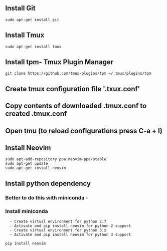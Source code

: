 ## Install Git
```
sudo apt-get install git
```
## Install Tmux
```
sudo apt-get install tmux
```
## Install tpm- Tmux Plugin Manager
```
git clone https://github.com/tmux-plugins/tpm ~/.tmux/plugins/tpm
```
## Create tmux configuration file '.txux.conf'

## Copy contents of downloaded .tmux.conf to created .tmux.conf

## Open tmu (to reload configurations press C-a + I)

## Install Neovim
```
sudo apt-add-repository ppa:neovim-ppa/stable
sudo apt-get update
sudo apt-get install neovim
```
## Install python dependency
### Better to do this with miniconda -
### 	Install miniconda
      - Create virtual environment for python 2.7
      - Activate and pip install neovim for python 2 support
      - Create virtual environment for python 3.x
      - Activate and pip install neovim for python 3 support
```
pip install neovim
```
